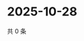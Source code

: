 # 2025-10-28

共 0 条

<!-- BEGIN ZHIHUQUESTIONS -->
<!-- 最后更新时间 Tue Oct 28 2025 11:36:51 GMT+0800 (China Standard Time) -->

<!-- END ZHIHUQUESTIONS -->
